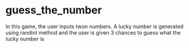 # guess_the_number

In this game, the user inputs twon numbers. A lucky number is generated using randint method and the user is given 3 chances to guess what the lucky number is
